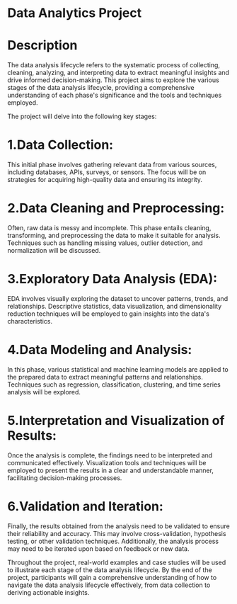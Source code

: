# Data Analytics Project
# Description
The data analysis lifecycle refers to the systematic process of collecting, cleaning, analyzing, and interpreting data to extract meaningful insights and drive informed decision-making. This project aims to explore the various stages of the data analysis lifecycle, providing a comprehensive understanding of each phase's significance and the tools and techniques employed.

The project will delve into the following key stages:
# 1.Data Collection:
This initial phase involves gathering relevant data from various sources, including databases, APIs, surveys, or sensors. The focus will be on strategies for acquiring high-quality data and ensuring its integrity.
# 2.Data Cleaning and Preprocessing:
Often, raw data is messy and incomplete. This phase entails cleaning, transforming, and preprocessing the data to make it suitable for analysis. Techniques such as handling missing values, outlier detection, and normalization will be discussed.
# 3.Exploratory Data Analysis (EDA):
EDA involves visually exploring the dataset to uncover patterns, trends, and relationships. Descriptive statistics, data visualization, and dimensionality reduction techniques will be employed to gain insights into the data's characteristics.
# 4.Data Modeling and Analysis:
In this phase, various statistical and machine learning models are applied to the prepared data to extract meaningful patterns and relationships. Techniques such as regression, classification, clustering, and time series analysis will be explored.
# 5.Interpretation and Visualization of Results:
 Once the analysis is complete, the findings need to be interpreted and communicated effectively. Visualization tools and techniques will be employed to present the results in a clear and understandable manner, facilitating decision-making processes.
 # 6.Validation and Iteration:
 Finally, the results obtained from the analysis need to be validated to ensure their reliability and accuracy. This may involve cross-validation, hypothesis testing, or other validation techniques. Additionally, the analysis process may need to be iterated upon based on feedback or new data.

 Throughout the project, real-world examples and case studies will be used to illustrate each stage of the data analysis lifecycle. By the end of the project, participants will gain a comprehensive understanding of how to navigate the data analysis lifecycle effectively, from data collection to deriving actionable insights.
